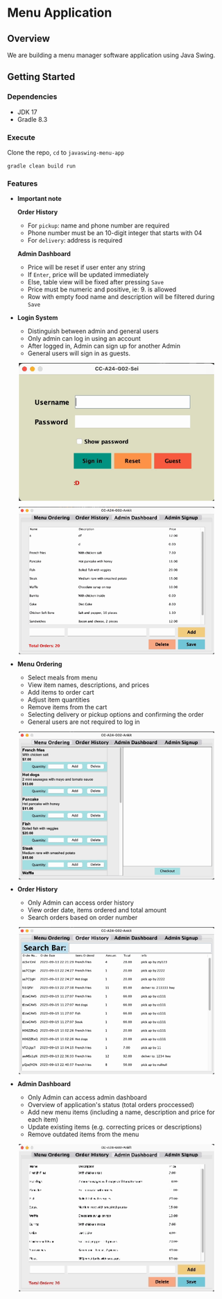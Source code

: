 # Menu Application

## Overview

We are building a menu manager software application using Java Swing.

## Getting Started

### Dependencies

* JDK 17
* Gradle 8.3

### Execute
Clone the repo, `cd` to `javaswing-menu-app` 
```
gradle clean build run
```

### Features

* **Important note**
  
  **Order History**
  
  * For `pickup`: name and phone number are required
  * Phone number must be an 10-digit integer that starts with 04
  * For `delivery`: address is required
 
  **Admin Dashboard**
  
  * Price will be reset if user enter any string
  * If `Enter`, price will be updated immediately
  * Else, table view will be fixed after pressing `Save`
  * Price must be numeric and positive, ie: 9. is allowed
  * Row with empty food name and description will be filtered during `Save`

* **Login System**

  * Distinguish between admin and general users
  * Only admin can log in using an account
  * After logged in, Admin can sign up for another Admin
  * General users will sign in as guests.
 
<p align='center'>
  <img align='center' src='src/img/login.gif' width='450'/>
</p>

<p align='center'>
  <img align='center' src='src/img/signup.gif' width='450'/>
</p>

* **Menu Ordering**

  * Select meals from menu
  * View item names, descriptions, and prices
  * Add items to order cart
  * Adjust item quantities
  * Remove items from the cart
  * Selecting delivery or pickup options and confirming the order
  * General users are not required to log in
 
<p align='center'>
  <img align='center' src='src/img/ord.gif' width='450'/>
</p>

* **Order History**

  * Only Admin can access order history
  * View order date, items ordered and total amount
  * Search orders based on order number
 
<p align='center'>
  <img align='center' src='src/img/hist.gif' width='450'/>
</p>

* **Admin Dashboard**

  * Only Admin can access admin dashboard
  * Overview of application's status (total orders proccessed)
  * Add new menu items (including a name, description and price for each item)
  * Update existing items (e.g. correcting prices or descriptions)
  * Remove outdated items from the menu
 
<p align='center'>
  <img align='center' src='src/img/admin.gif' width='450'/>
</p>


